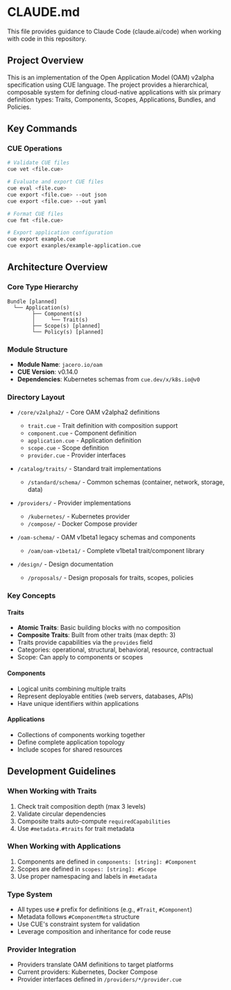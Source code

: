 # CLAUDE.md

This file provides guidance to Claude Code (claude.ai/code) when working with code in this repository.

## Project Overview

This is an implementation of the Open Application Model (OAM) v2alpha specification using CUE language. The project provides a hierarchical, composable system for defining cloud-native applications with six primary definition types: Traits, Components, Scopes, Applications, Bundles, and Policies.

## Key Commands

### CUE Operations

```bash
# Validate CUE files
cue vet <file.cue>

# Evaluate and export CUE files
cue eval <file.cue>
cue export <file.cue> --out json
cue export <file.cue> --out yaml

# Format CUE files
cue fmt <file.cue>

# Export application configuration
cue export example.cue
cue export exanples/example-application.cue
```

## Architecture Overview

### Core Type Hierarchy

```shell
Bundle [planned]
  └── Application(s)
        ├── Component(s)
        │     └── Trait(s)
        ├── Scope(s) [planned]
        └── Policy(s) [planned]
```

### Module Structure

- **Module Name**: `jacero.io/oam`
- **CUE Version**: v0.14.0
- **Dependencies**: Kubernetes schemas from `cue.dev/x/k8s.io@v0`

### Directory Layout

- `/core/v2alpha2/` - Core OAM v2alpha2 definitions
  - `trait.cue` - Trait definition with composition support
  - `component.cue` - Component definition
  - `application.cue` - Application definition
  - `scope.cue` - Scope definition
  - `provider.cue` - Provider interfaces
  
- `/catalog/traits/` - Standard trait implementations
  - `/standard/schema/` - Common schemas (container, network, storage, data)
  
- `/providers/` - Provider implementations
  - `/kubernetes/` - Kubernetes provider
  - `/compose/` - Docker Compose provider
  
- `/oam-schema/` - OAM v1beta1 legacy schemas and components
  - `/oam/oam-v1beta1/` - Complete v1beta1 trait/component library
  
- `/design/` - Design documentation
  - `/proposals/` - Design proposals for traits, scopes, policies

### Key Concepts

#### Traits

- **Atomic Traits**: Basic building blocks with no composition
- **Composite Traits**: Built from other traits (max depth: 3)
- Traits provide capabilities via the `provides` field
- Categories: operational, structural, behavioral, resource, contractual
- Scope: Can apply to components or scopes

#### Components

- Logical units combining multiple traits
- Represent deployable entities (web servers, databases, APIs)
- Have unique identifiers within applications

#### Applications

- Collections of components working together
- Define complete application topology
- Include scopes for shared resources

## Development Guidelines

### When Working with Traits

1. Check trait composition depth (max 3 levels)
2. Validate circular dependencies
3. Composite traits auto-compute `requiredCapabilities`
4. Use `#metadata.#traits` for trait metadata

### When Working with Applications

1. Components are defined in `components: [string]: #Component`
2. Scopes are defined in `scopes: [string]: #Scope`
3. Use proper namespacing and labels in `#metadata`

### Type System

- All types use `#` prefix for definitions (e.g., `#Trait`, `#Component`)
- Metadata follows `#ComponentMeta` structure
- Use CUE's constraint system for validation
- Leverage composition and inheritance for code reuse

### Provider Integration

- Providers translate OAM definitions to target platforms
- Current providers: Kubernetes, Docker Compose
- Provider interfaces defined in `/providers/*/provider.cue`

